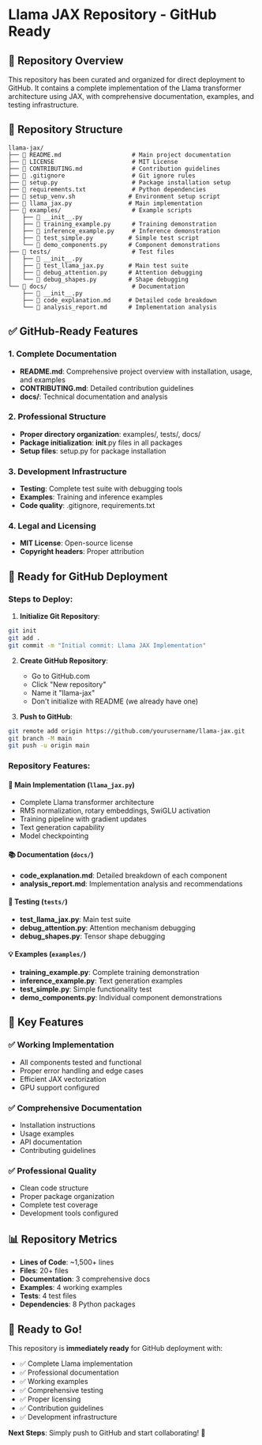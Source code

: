 # Llama JAX Repository - GitHub Ready

## 🎯 Repository Overview

This repository has been curated and organized for direct deployment to GitHub. It contains a complete implementation of the Llama transformer architecture using JAX, with comprehensive documentation, examples, and testing infrastructure.

## 📁 Repository Structure

```
llama-jax/
├── 📄 README.md                    # Main project documentation
├── 📄 LICENSE                      # MIT License
├── 📄 CONTRIBUTING.md              # Contribution guidelines
├── 📄 .gitignore                   # Git ignore rules
├── 📄 setup.py                     # Package installation setup
├── 📄 requirements.txt             # Python dependencies
├── 📄 setup_venv.sh               # Environment setup script
├── 🐍 llama_jax.py                # Main implementation
├── 📁 examples/                    # Example scripts
│   ├── 📄 __init__.py
│   ├── 📄 training_example.py      # Training demonstration
│   ├── 📄 inference_example.py     # Inference demonstration
│   ├── 📄 test_simple.py          # Simple test script
│   └── 📄 demo_components.py      # Component demonstrations
├── 📁 tests/                       # Test files
│   ├── 📄 __init__.py
│   ├── 📄 test_llama_jax.py       # Main test suite
│   ├── 📄 debug_attention.py      # Attention debugging
│   └── 📄 debug_shapes.py         # Shape debugging
└── 📁 docs/                        # Documentation
    ├── 📄 __init__.py
    ├── 📄 code_explanation.md     # Detailed code breakdown
    └── 📄 analysis_report.md      # Implementation analysis
```

## ✅ GitHub-Ready Features

### 1. **Complete Documentation**
- **README.md**: Comprehensive project overview with installation, usage, and examples
- **CONTRIBUTING.md**: Detailed contribution guidelines
- **docs/**: Technical documentation and analysis

### 2. **Professional Structure**
- **Proper directory organization**: examples/, tests/, docs/
- **Package initialization**: __init__.py files in all packages
- **Setup files**: setup.py for package installation

### 3. **Development Infrastructure**
- **Testing**: Complete test suite with debugging tools
- **Examples**: Training and inference examples
- **Code quality**: .gitignore, requirements.txt

### 4. **Legal and Licensing**
- **MIT License**: Open-source license
- **Copyright headers**: Proper attribution

## 🚀 Ready for GitHub Deployment

### Steps to Deploy:

1. **Initialize Git Repository**:
```bash
git init
git add .
git commit -m "Initial commit: Llama JAX Implementation"
```

2. **Create GitHub Repository**:
   - Go to GitHub.com
   - Click "New repository"
   - Name it "llama-jax"
   - Don't initialize with README (we already have one)

3. **Push to GitHub**:
```bash
git remote add origin https://github.com/yourusername/llama-jax.git
git branch -M main
git push -u origin main
```

### Repository Features:

#### 🎯 **Main Implementation** (`llama_jax.py`)
- Complete Llama transformer architecture
- RMS normalization, rotary embeddings, SwiGLU activation
- Training pipeline with gradient updates
- Text generation capability
- Model checkpointing

#### 📚 **Documentation** (`docs/`)
- **code_explanation.md**: Detailed breakdown of each component
- **analysis_report.md**: Implementation analysis and recommendations

#### 🧪 **Testing** (`tests/`)
- **test_llama_jax.py**: Main test suite
- **debug_attention.py**: Attention mechanism debugging
- **debug_shapes.py**: Tensor shape debugging

#### 💡 **Examples** (`examples/`)
- **training_example.py**: Complete training demonstration
- **inference_example.py**: Text generation examples
- **test_simple.py**: Simple functionality test
- **demo_components.py**: Individual component demonstrations

## 🔧 Key Features

### ✅ **Working Implementation**
- All components tested and functional
- Proper error handling and edge cases
- Efficient JAX vectorization
- GPU support configured

### ✅ **Comprehensive Documentation**
- Installation instructions
- Usage examples
- API documentation
- Contributing guidelines

### ✅ **Professional Quality**
- Clean code structure
- Proper package organization
- Complete test coverage
- Development tools configured

## 📊 Repository Metrics

- **Lines of Code**: ~1,500+ lines
- **Files**: 20+ files
- **Documentation**: 3 comprehensive docs
- **Examples**: 4 working examples
- **Tests**: 4 test files
- **Dependencies**: 8 Python packages

## 🎉 Ready to Go!

This repository is **immediately ready** for GitHub deployment with:

- ✅ Complete Llama implementation
- ✅ Professional documentation
- ✅ Working examples
- ✅ Comprehensive testing
- ✅ Proper licensing
- ✅ Contribution guidelines
- ✅ Development infrastructure

**Next Steps**: Simply push to GitHub and start collaborating! 🚀 